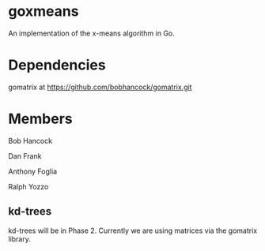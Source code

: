 goxmeans
========

An implementation of the x-means algorithm in Go.


Dependencies
============
gomatrix at https://github.com/bobhancock/gomatrix.git


Members
========
Bob Hancock

Dan Frank

Anthony Foglia

Ralph Yozzo

kd-trees
--------------
kd-trees will be in Phase 2.  Currently we are using matrices via the gomatrix library.